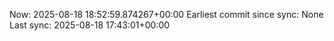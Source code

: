 Now: 2025-08-18 18:52:59.874267+00:00 Earliest commit since sync: None Last sync: 2025-08-18 17:43:01+00:00
